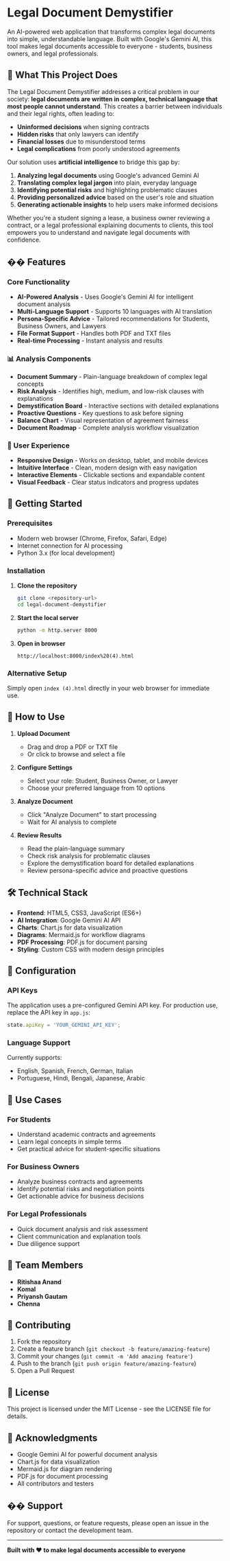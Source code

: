 # Legal Document Demystifier

An AI-powered web application that transforms complex legal documents into simple, understandable language. Built with Google's Gemini AI, this tool makes legal documents accessible to everyone - students, business owners, and legal professionals.

## 🎯 What This Project Does

The Legal Document Demystifier addresses a critical problem in our society: **legal documents are written in complex, technical language that most people cannot understand**. This creates a barrier between individuals and their legal rights, often leading to:

- **Uninformed decisions** when signing contracts
- **Hidden risks** that only lawyers can identify
- **Financial losses** due to misunderstood terms
- **Legal complications** from poorly understood agreements

Our solution uses **artificial intelligence** to bridge this gap by:

1. **Analyzing legal documents** using Google's advanced Gemini AI
2. **Translating complex legal jargon** into plain, everyday language
3. **Identifying potential risks** and highlighting problematic clauses
4. **Providing personalized advice** based on the user's role and situation
5. **Generating actionable insights** to help users make informed decisions

Whether you're a student signing a lease, a business owner reviewing a contract, or a legal professional explaining documents to clients, this tool empowers you to understand and navigate legal documents with confidence.

## �� Features

### Core Functionality
- **AI-Powered Analysis** - Uses Google's Gemini AI for intelligent document analysis
- **Multi-Language Support** - Supports 10 languages with AI translation
- **Persona-Specific Advice** - Tailored recommendations for Students, Business Owners, and Lawyers
- **File Format Support** - Handles both PDF and TXT files
- **Real-time Processing** - Instant analysis and results

### 📊 Analysis Components
- **Document Summary** - Plain-language breakdown of complex legal concepts
- **Risk Analysis** - Identifies high, medium, and low-risk clauses with explanations
- **Demystification Board** - Interactive sections with detailed explanations
- **Proactive Questions** - Key questions to ask before signing
- **Balance Chart** - Visual representation of agreement fairness
- **Document Roadmap** - Complete analysis workflow visualization

### 🎨 User Experience
- **Responsive Design** - Works on desktop, tablet, and mobile devices
- **Intuitive Interface** - Clean, modern design with easy navigation
- **Interactive Elements** - Clickable sections and expandable content
- **Visual Feedback** - Clear status indicators and progress updates

## 🚀 Getting Started

### Prerequisites
- Modern web browser (Chrome, Firefox, Safari, Edge)
- Internet connection for AI processing
- Python 3.x (for local development)

### Installation

1. **Clone the repository**
   ```bash
   git clone <repository-url>
   cd legal-document-demystifier
   ```

2. **Start the local server**
   ```bash
   python -m http.server 8000
   ```

3. **Open in browser**
   ```
   http://localhost:8000/index%20(4).html
   ```

### Alternative Setup
Simply open `index (4).html` directly in your web browser for immediate use.

## 📖 How to Use

1. **Upload Document**
   - Drag and drop a PDF or TXT file
   - Or click to browse and select a file

2. **Configure Settings**
   - Select your role: Student, Business Owner, or Lawyer
   - Choose your preferred language from 10 options

3. **Analyze Document**
   - Click "Analyze Document" to start processing
   - Wait for AI analysis to complete

4. **Review Results**
   - Read the plain-language summary
   - Check risk analysis for problematic clauses
   - Explore the demystification board for detailed explanations
   - Review persona-specific advice and proactive questions

## 🛠️ Technical Stack

- **Frontend**: HTML5, CSS3, JavaScript (ES6+)
- **AI Integration**: Google Gemini AI API
- **Charts**: Chart.js for data visualization
- **Diagrams**: Mermaid.js for workflow diagrams
- **PDF Processing**: PDF.js for document parsing
- **Styling**: Custom CSS with modern design principles


## 🔧 Configuration

### API Keys
The application uses a pre-configured Gemini API key. For production use, replace the API key in `app.js`:

```javascript
state.apiKey = 'YOUR_GEMINI_API_KEY';
```

### Language Support
Currently supports:
- English, Spanish, French, German, Italian
- Portuguese, Hindi, Bengali, Japanese, Arabic

## 🎯 Use Cases

### For Students
- Understand academic contracts and agreements
- Learn legal concepts in simple terms
- Get practical advice for student-specific situations

### For Business Owners
- Analyze business contracts and agreements
- Identify potential risks and negotiation points
- Get actionable advice for business decisions

### For Legal Professionals
- Quick document analysis and risk assessment
- Client communication and explanation tools
- Due diligence support

## 👥 Team Members

- **Ritishaa Anand**
- **Komal**
- **Priyansh Gautam**
- **Chenna**

## 🤝 Contributing

1. Fork the repository
2. Create a feature branch (`git checkout -b feature/amazing-feature`)
3. Commit your changes (`git commit -m 'Add amazing feature'`)
4. Push to the branch (`git push origin feature/amazing-feature`)
5. Open a Pull Request

## 📄 License

This project is licensed under the MIT License - see the LICENSE file for details.

## 🙏 Acknowledgments

- Google Gemini AI for powerful document analysis
- Chart.js for data visualization
- Mermaid.js for diagram rendering
- PDF.js for document processing
- All contributors and testers

## �� Support

For support, questions, or feature requests, please open an issue in the repository or contact the development team.

---

**Built with ❤️ to make legal documents accessible to everyone**
